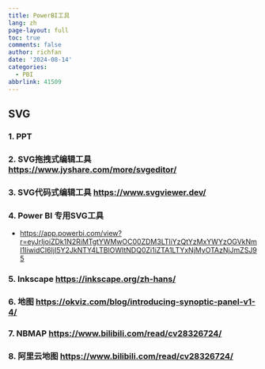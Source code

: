 ```yaml
---
title: PowerBI工具
lang: zh
page-layout: full
toc: true
comments: false
author: richfan
date: '2024-08-14'
categories:
  - PBI
abbrlink: 41509
---
```


## SVG

### 1. PPT

### 2. SVG拖拽式编辑工具 https://www.jyshare.com/more/svgeditor/

### 3. SVG代码式编辑工具 https://www.svgviewer.dev/

### 4. Power BI 专用SVG工具 

- https://app.powerbi.com/view?r=eyJrIjoiZDk1N2RiMTgtYWMwOC00ZDM3LTliYzQtYzMxYWYzOGVkNmI1IiwidCI6IjI5Y2JkNTY4LTBlOWItNDQ0Zi1iZTA1LTYxNjMyOTAzNjJmZSJ95

### 5. Inkscape https://inkscape.org/zh-hans/

### 6. 地图 https://okviz.com/blog/introducing-synoptic-panel-v1-4/

### 7. NBMAP https://www.bilibili.com/read/cv28326724/

### 8. 阿里云地图 https://www.bilibili.com/read/cv28326724/